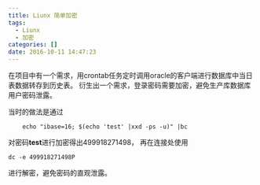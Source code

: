 ```yaml
---
title: Liunx 简单加密
tags:
  - Liunx
  - 加密
categories: []
date: 2016-10-11 14:47:23
---
```


在项目中有一个需求，用crontab任务定时调用oracle的客户端进行数据库中当日表数据转存到历史表。
衍生出一个需求，登录密码需要加密，避免生产库数据库用户密码泄露。
<!--more-->
当时的做法是通过

		echo "ibase=16; $(echo 'test' |xxd -ps -u)" |bc
对密码**test**进行加密得出499918271498，
再在连接处使用
   				
   	dc -e 499918271498P
 进行解密，避免密码的直观泄露。
 
